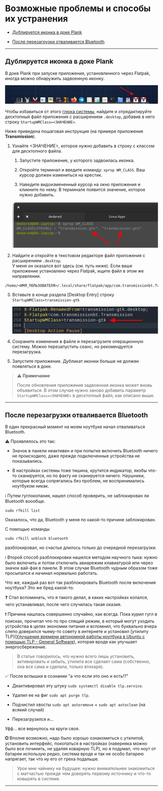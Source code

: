 # Возможные проблемы и способы их устранения

* [Дублируется иконка в доке Plank](#дублируется-иконка-в-доке-plank)

* [После перезагрузки отваливается Bluetooth](#после-перезагрузки-отваливается-bluetooth)

---

## Дублируется иконка в доке Plank

В доке Plank при запуске приложения, установленного через Flatpak, иногда можно обнаружить задвоенную иконку.

![duplicate-icon](https://github.com/ded-ared/eos-all-about/blob/main/images/duplicate-icon-plank.png)

Чтобы избавиться от этого [глюка системы](https://github.com/elementary/dock/issues/64), найдите и отредактируйте десктопный файл приложения с расширением `.desktop`, добавив в него строку `StartupWMClass=<ЗНАЧЕНИЕ>`.

Ниже приведена пошаговая инструкция (на примере приложения **Transmission**).

1. Узнайте <ЗНАЧЕНИЕ>, которое нужно добавить в строку с классом для десктопного файла.
   
   1. Запустите приложение, у которого задвоилась иконка.
   
   2. Откройте терминал и введите команду: `xprop WM_CLASS`. Ваш курсор должен измениться на крестик.
   
   3. Наведите видоизмененный курсор на окно приложения и кликните по нему. В терминале появится значение, которое нужно добавить.
   
   ![](https://github.com/ded-ared/eos-all-about/blob/main/images/duplicate-icon-plank-value.png)

2. Найдите и откройте в текстовом редакторе файл приложения с расширением `.desktop`.   
   У меня он оказался вот здесь (см. путь ниже). Если ваше приложение установлено через Flatpak, ищите файл в этом же направлении.

```
/home/<ИМЯ_ПОЛЬЗОВАТЕЛЯ>/.local/share/flatpak/app/com.transmissionbt.Transmission/current/3d0fb3864db64add64e036679cccf94bd31d38ddcdd5b22ea263ad742b9ff458/export/share/applications/com.transmissionbt.Transmission.desktop
```

3. Вставьте в конце раздела [Desktop Entry] строку `StartupWMClass=transmission-gtk`
   
   ![](https://github.com/ded-ared/eos-all-about/blob/main/images/duplicate-icon-plank-string.png)

4. Сохраните изменения в файле и перезагрузите операционную систему. Можно перезапустить сеанс, но рекомендуется перезагрузка.

5. Запустите приложение. Дубликат иконки больше не должен появляться в доке.

> ⚠️ **Примечание**
> 
> После обновления приложения задвоенная иконка может вновь объявиться. В этом случае нужно заново добавить параметр `StartupWMClass=<ЗНАЧЕНИЕ>` в десктопный файл, как описано выше.

---

## После перезагрузки отваливается Bluetooth

В один прекрасный момент на моем ноутбуке начал отваливаться Bluetooth.

⚠️ Проявлялось это так:

- Значок в панели неактивен и при попытке включить Bluetooth ничего не происходило, даже прежде подключенные устройства не показывались.

- В настройках системы тоже тишина, крутится индикатор, якобы что-то сканируется, но по факту не сканируется ничего. Наушники, которые всегда сопрягались без проблем, не воспринимались ноутбуком никак.

ℹ️ Путем гуглокопания, нашел способ проверить, не заблокирован ли Bluetooth воообще.

```
sudo rfkill list
```

Оказалось, что да, Bluetooth у меня по какой-то причине заблокирован.

С помощью команды

```
sudo rfkill unblock bluetooth
```

разблокировал, но счастье длилось только до очередной перезагрузки.

ℹ️ Второй способ разблокировки нашелся методом научного тыка: нужно было включить и потом отключить авиарежим клавиатурой или через значок вай-фая в панели. В этом случае Bluetooth чудным образом тоже просыпался и начинал нормально работать.

Что же, каждый раз вот так разблокировать Bluetooth после включения ноутбука? Это же бред какой-то.

❓ Стал вспоминать, что я такого делал, в каких настройках копался, чего устанавливал, после чего случилась такая оказия.

❗ Причина нашлась совершенно случайно, как всегда. Пока курил гугл в поисках, прочитал что-то про спящий режим, в который могут уходить устройства в целях экономии питания и вспомнил, что буквально вчера слепо доверился чьему-то совету в интернете и установил [утилиту TLP]([Улучшение времени автономной работы ноутбука в Ubuntu с помощью TLP - General Software](https://g-soft.info/articles/5784/uluchshenie-vremeni-avtonomnoy-raboty-noutbuka-v-ubuntu-s-pomoschyu-tlp/)), которая вроде как улучшает энергосбережение.

> В статье говорилось, что нужно всего лишь установить, активировать и забыть, утилита все сделает сама (собственно, она все сама и сделала, только втихаря).

✅ После вспышки в сознании "а что если это оно и есть!?"

* Деактивировал эту штуку `sudo systemctl disable tlp.service`.

* Удалил ее на фиг `sudo apt purge tlp`.

* Подчистил хвосты `sudo apt autoremove` + `sudo apt autoclean` (на всякий случай)

* Перезагрузился и...

Уфф... все вернулось на круги своя.

❎ Вполне возможно, надо было хорошо ознакомиться с утилитой, установить интерфейс, покопаться в настройках (наверняка можно было все починить, не удаляя коварную TLP), но я подумал, что ноут от батареи использую редко, система вроде и так не особо батарею напрягает, так что ну его от греха подальше.

> Урок мне чайнику на будущее: нужно внимательнее знакомиться с матчастью прежде чем доверять первому источнику и что-то ковырять в системе.

---

